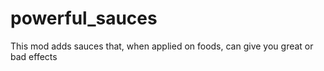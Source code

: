 # powerful_sauces

This mod adds sauces that, when applied on foods, can give you great or bad effects